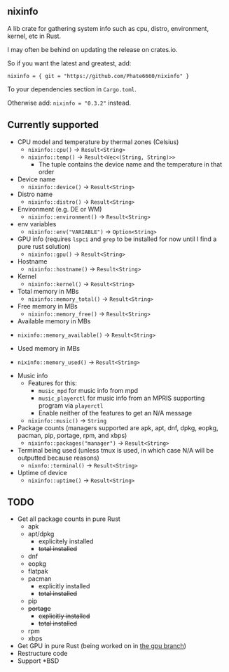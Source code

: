 ## nixinfo
A lib crate for gathering system info such as cpu, distro, environment, kernel, etc in Rust.

I may often be behind on updating the release on crates.io.

So if you want the latest and greatest, add:

`nixinfo = { git = "https://github.com/Phate6660/nixinfo" }`

To your dependencies section in `Cargo.toml`.

Otherwise add: `nixinfo = "0.3.2"` instead.

## Currently supported

- CPU model and temperature by thermal zones (Celsius)
  + `nixinfo::cpu()` -> `Result<String>`
  + `nixinfo::temp()` -> `Result<Vec<(String, String)>>`
    * The tuple contains the device name and the temperature in that order
- Device name
  + `nixinfo::device()` -> `Result<String>`
- Distro name
  + `nixinfo::distro()` -> `Result<String>`
- Environment (e.g. DE or WM)
  + `nixinfo::environment()` -> `Result<String>`
- env variables
  + `nixinfo::env("VARIABLE")` -> `Option<String>`
- GPU info (requires `lspci` and `grep` to be installed for now until I find a pure rust solution)
  + `nixinfo::gpu()` -> `Result<String>`
- Hostname
  + `nixinfo::hostname()` -> `Result<String>`
- Kernel
  + `nixinfo::kernel()` -> `Result<String>`
- Total memory in MBs
  + `nixinfo::memory_total()` -> `Result<String>`
- Free memory in MBs
  + `nixinfo::memory_free()` -> `Result<String>`
- Available memory in MBs
+ `nixinfo::memory_available()` -> `Result<String>`
- Used memory in MBs
+ `nixinfo::memory_used()` -> `Result<String>`
- Music info
  + Features for this:
    * `music_mpd` for music info from mpd
    * `music_playerctl` for music info from an MPRIS supporting program via `playerctl`
    * Enable neither of the features to get an N/A message
  + `nixinfo::music()` -> `String`
- Package counts (managers supported are apk, apt, dnf, dpkg, eopkg, pacman, pip, portage, rpm, and xbps)
  + `nixinfo::packages("manager")` -> `Result<String>`
- Terminal being used (unless tmux is used, in which case N/A will be outputted because reasons)
  + `nixnfo::terminal()` -> `Result<String>`
- Uptime of device
  + `nixinfo::uptime()` -> `Result<String>`

## TODO
- Get all package counts in pure Rust
  + apk
  + apt/dpkg
    * explicitely installed
    * ~~total installed~~
  + dnf
  + eopkg
  + flatpak
  + pacman
    * explicitly installed
    * ~~total installed~~
  + pip
  + ~~portage~~
    * ~~explicitly installed~~
    * ~~total installed~~
  * rpm
  * xbps
- Get GPU in pure Rust (being worked on in [the gpu branch](https://github.com/Phate6660/nixinfo/tree/gpu))
- Restructure code
- Support *BSD
